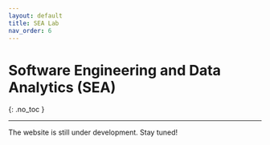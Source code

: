 ```yaml
---
layout: default
title: SEA Lab
nav_order: 6
---
```


# Software Engineering and Data Analytics (SEA)
{: .no_toc }

----

The website is still under development. Stay tuned!
